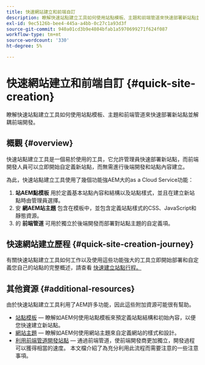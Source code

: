 ```yaml
---
title: 快速網站建立和前端自訂
description: 瞭解快速站點建立工具如何使用站點模板、主題和前端管道來快速部署新站點並解耦前端開發。
exl-id: 9ec5126b-bee4-445a-a4bb-0c27c1a93d3f
source-git-commit: 940a01cd3b9e4804bfab1a5970699271f624f087
workflow-type: tm+mt
source-wordcount: '330'
ht-degree: 5%

---
```


# 快速網站建立和前端自訂 {#quick-site-creation}

瞭解快速站點建立工具如何使用站點模板、主題和前端管道來快速部署新站點並解耦前端開發。

## 概觀 {#overview}

快速站點建立工具是一個易於使用的工具，它允許管理員快速部署新站點，而前端開發人員可以立即開始自定義新站點，而無需進行後端開發和站點內容建立。

為此，快速站點建立工具使用了幾個功能強AEM大的as a Cloud Service功能：

1. **站AEM點模板** 用於定義基本站點內容和結構以及站點樣式，並且在建立新站點時由管理員選擇。
1. 安 **網AEM站主題** 包含在模板中，並包含定義站點樣式的CSS、JavaScript和靜態資源。
1. 的 **前端管道** 可用於獨立於後端開發而部署對站點主題的自定義項。

## 快速網站建立歷程 {#quick-site-creation-journey}

有關快速站點建立工具如何工作以及使用這些功能強大的工具立即開始部署和自定義您自己的站點的完整概述，請查看 [快速建立站點行程。](/help/journey-sites/quick-site/overview.md)

## 其他資源 {#additional-resources}

由於快速站點建立工具利用了AEM許多功能，因此這些附加資源可能很有幫助。

* [站點模板](/help/sites-cloud/administering/site-creation/site-templates.md)  — 瞭解如AEM何使用站點模板來預定義站點結構和初始內容，以便您快速建立新站點。
* [網站主題](/help/sites-cloud/administering/site-creation/site-themes.md)  — 瞭解如AEM何使用網站主題來自定義網站的樣式和設計。
* [利用前端管道開發站點](/help/implementing/developing/introduction/developing-with-front-end-pipelines.md)  — 通過前端管道，使前端開發商更加獨立，開發過程可以獲得相當的速度。 本文檔介紹了為充分利用此流程而需要注意的一些注意事項。
